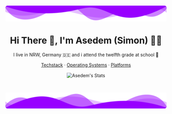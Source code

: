 ![TopWaves](./wavesTop.png)

<h1 align="center">Hi There 👋, I'm Asedem (Simon) 👩‍💻</h1>

<p align='center'>I live in NRW, Germany 🇩🇪 and i attend the twelfth grade at school 🏫</p>

<p align="center">
    <a href="https://github.com/Asedem/Asedem/blob/main/TECHSTACK.md">Techstack</a>
    ·
    <a href="https://github.com/Asedem/Asedem/blob/main/OPERATING_SYSTEM.md">Operating Systems</a>
    ·
    <a href="https://github.com/Asedem/Asedem/blob/main/PLATFORM.md">Platforms</a>
</p>
<p align="center">
    <img align="center" src="https://github-profile-summary-cards.vercel.app/api/cards/profile-details?username=Asedem&theme=tokyonight" alt="Asedem's Stats"/>
</p>

<br>

![TopWaves](./wavesBottom.png)